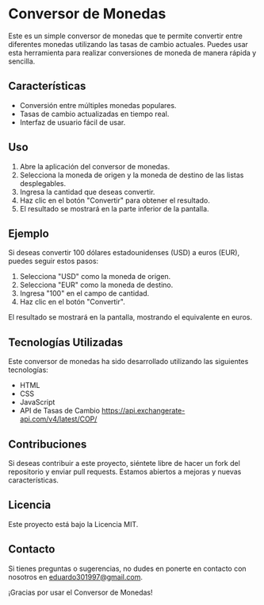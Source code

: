 # Conversor de Monedas

Este es un simple conversor de monedas que te permite convertir entre diferentes monedas utilizando las tasas de cambio actuales. Puedes usar esta herramienta para realizar conversiones de moneda de manera rápida y sencilla.

## Características

- Conversión entre múltiples monedas populares.
- Tasas de cambio actualizadas en tiempo real.
- Interfaz de usuario fácil de usar.

## Uso

1. Abre la aplicación del conversor de monedas.
2. Selecciona la moneda de origen y la moneda de destino de las listas desplegables.
3. Ingresa la cantidad que deseas convertir.
4. Haz clic en el botón "Convertir" para obtener el resultado.
5. El resultado se mostrará en la parte inferior de la pantalla.

## Ejemplo

Si deseas convertir 100 dólares estadounidenses (USD) a euros (EUR), puedes seguir estos pasos:

1. Selecciona "USD" como la moneda de origen.
2. Selecciona "EUR" como la moneda de destino.
3. Ingresa "100" en el campo de cantidad.
4. Haz clic en el botón "Convertir".

El resultado se mostrará en la pantalla, mostrando el equivalente en euros.

## Tecnologías Utilizadas

Este conversor de monedas ha sido desarrollado utilizando las siguientes tecnologías:

- HTML
- CSS
- JavaScript
- API de Tasas de Cambio https://api.exchangerate-api.com/v4/latest/COP/

## Contribuciones

Si deseas contribuir a este proyecto, siéntete libre de hacer un fork del repositorio y enviar pull requests. Estamos abiertos a mejoras y nuevas características.

## Licencia

Este proyecto está bajo la Licencia MIT.

## Contacto

Si tienes preguntas o sugerencias, no dudes en ponerte en contacto con nosotros en [eduardo301997@gmail.com](mailto:eduardo301997@gmail.com).

¡Gracias por usar el Conversor de Monedas!

